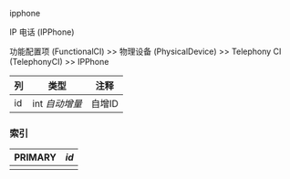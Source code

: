 ipphone

IP 电话 (IPPhone)

功能配置项 (FunctionalCI) >> 物理设备 (PhysicalDevice) >> Telephony CI (TelephonyCI) >> IPPhone



| 列   | 类型           | 注释   |
| :--- | -------------- | ------ |
| id   | int *自动增量* | 自增ID |

### 索引

| PRIMARY | *id* |
| :------ | ---- |
|         |      |